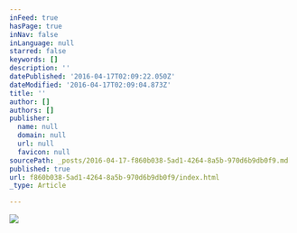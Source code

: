```yaml
---
inFeed: true
hasPage: true
inNav: false
inLanguage: null
starred: false
keywords: []
description: ''
datePublished: '2016-04-17T02:09:22.050Z'
dateModified: '2016-04-17T02:09:04.873Z'
title: ''
author: []
authors: []
publisher:
  name: null
  domain: null
  url: null
  favicon: null
sourcePath: _posts/2016-04-17-f860b038-5ad1-4264-8a5b-970d6b9db0f9.md
published: true
url: f860b038-5ad1-4264-8a5b-970d6b9db0f9/index.html
_type: Article

---
```

![](https://the-grid-user-content.s3-us-west-2.amazonaws.com/514c9dd0-1b0e-4106-9d8f-f0cedc0a9cd5.jpg)